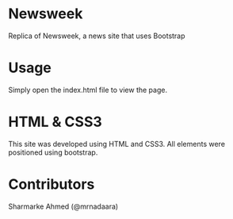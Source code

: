 # Newsweek
Replica of Newsweek, a news site that uses Bootstrap

# Usage
Simply open the index.html file to view the page.

# HTML & CSS3
This site was developed using HTML and CSS3. All elements were positioned using bootstrap.

# Contributors
Sharmarke Ahmed (@mrnadaara)
